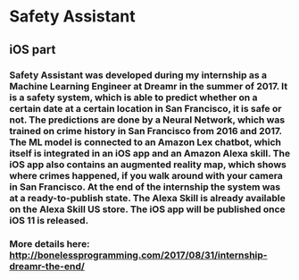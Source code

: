 # Safety Assistant
## iOS part

### Safety Assistant was developed during my internship as a Machine Learning Engineer at Dreamr in the summer of 2017. It is a safety system, which is able to predict whether on a certain date at a certain location in San Francisco, it is safe or not. The predictions are done by a Neural Network, which was trained on crime history in San Francisco from 2016 and 2017. The ML model is connected to an Amazon Lex chatbot, which itself is integrated in an iOS app and an Amazon Alexa skill. The iOS app also contains an augmented reality map, which shows where crimes happened, if you walk around with your camera in San Francisco. At the end of the internship the system was at a ready-to-publish state. The Alexa Skill is already available on the Alexa Skill US store. The iOS app will be published once iOS 11 is released.

### More details here: http://bonelessprogramming.com/2017/08/31/internship-dreamr-the-end/